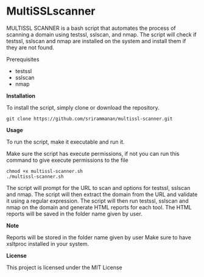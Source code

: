 # MultiSSLscanner

MULTISSL SCANNER is a bash script that automates the process of scanning a domain using testssl, sslscan, and nmap. The script will check if testssl, sslscan and nmap are installed on the system and install them if they are not found.

Prerequisites
* testssl
* sslscan
* nmap

**Installation**

To install the script, simply clone or download the repository.


````
git clone https://github.com/srirammanan/multissl-scanner.git

````
**Usage**

To run the script, make it executable and run it.

Make sure the script has execute permissions, if not you can run this command to give execute permissions to the file

````
chmod +x multissl-scanner.sh
./multissl-scanner.sh

````
The script will prompt for the URL to scan and options for testssl, sslscan and nmap. The script will then extract the domain from the URL and validate it using a regular expression. The script will then run testssl, sslscan and nmap on the domain and generate HTML reports for each tool. The HTML reports will be saved in the folder name given by user.

**Note**

Reports will be stored in the folder name given by user
Make sure to have xsltproc installed in your system.

**License**

This project is licensed under the MIT License 

